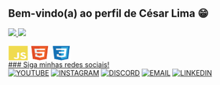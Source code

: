 ## Bem-vindo(a) ao perfil de César Lima 😁
<div>
<a href="https://github.com/cesarlimaonline">
<img height="180em" src="https://github-readme-stats.vercel.app/api?username=cesarlimaonline&show_icons=true&theme=tokyonight&include_all_commitstrue&count_private=true"/>
<img height="180em" src="https://github-readme-stats.vercel.app/api?toplangs/username=cesarlimaonline&layout=compact&langs_count=6&theme=tokyonight"/>
</div> 
<div style="display:inline-block">
<br>
<img align="center" alt="Js" height="30" width="40"
src="https://raw.githubusercontent.com/devicons/devicon/master/icons/javascript/javascript-plain.svg"/>
<img align="center" alt="HTML" height="30" width="40"
src="https://raw.githubusercontent.com/devicons/devicon/master/icons/html5/html5-original.svg"/>
<img align="center" alt="CSS" height="30" width="40"
src="https://raw.githubusercontent.com/devicons/devicon/master/icons/css3/css3-original.svg"/>
</div>
<br>
### Siga minhas redes sociais!
<div>
<a href="" target="_blank"><img
src="https://img.shields.io/badge/-YouTube-FF0000?style=for-the-badge&logo=youtube&logoColor=white" alt="YOUTUBE" target="_blank"/></a>
<a href="" target="_blank"><img
src="https://img.shields.io/badge/-Instagram-%23E4405F?style=for-the-badge&logo=instagram&logoColor=white" alt="INSTAGRAM" target="_blank"/></a>
<a href="" target="_blank"><img
src="https://img.shields.io/badge/-Discord-7289DA?style=for-the-badge&logo=discord&logoColor=white" alt="DISCORD" target="_blank"/></a>
<a href="mailto:lima.cs@yahoo.com"><img src="https://img.shields.io/badge/-Gmail-%23333?style=for-the-badge&logo=gmail&logoColor=white" alt="EMAIL" target="_blank"/></a>
<a href="" target="_blank"><img
src="https://img.shields.io/badge/-LinkedIn-%230077B5?style=for-the-badge&logo=linkedin&logoColor=white" alt="LINKEDIN" target="_blank"/></a>
</div>
